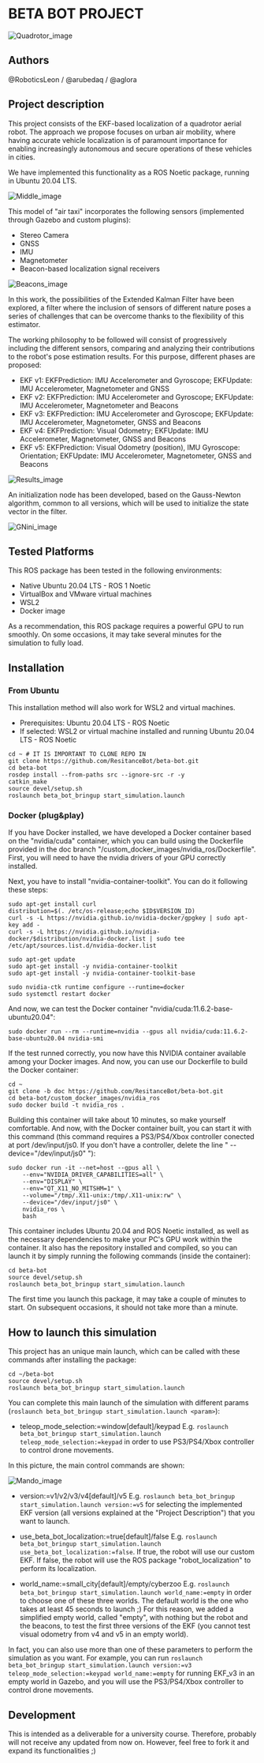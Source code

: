 # BETA BOT PROJECT
![Quadrotor_image](https://github.com/ResitanceBot/beta-bot/blob/doc/images/Presentation.png)

## Authors
@RoboticsLeon / @arubedaq / @aglora

## Project description
This project consists of the EKF-based localization of a quadrotor aerial robot. The approach we propose focuses on urban air mobility, where having accurate vehicle localization is of paramount importance for enabling increasingly autonomous and secure operations of these vehicles in cities.

We have implemented this functionality as a ROS Noetic package, running in Ubuntu 20.04 LTS. 

![Middle_image](https://github.com/ResitanceBot/beta-bot/blob/doc/images/Middle.png)

This model of "air taxi" incorporates the following sensors (implemented through Gazebo and custom plugins):

- Stereo Camera
- GNSS
- IMU
- Magnetometer
- Beacon-based localization signal receivers

![Beacons_image](https://github.com/ResitanceBot/beta-bot/blob/doc/images/Beacons.png)

In this work, the possibilities of the Extended Kalman Filter have been explored, a filter where the inclusion of sensors of different nature poses a series of challenges that can be overcome thanks to the flexibility of this estimator.

The working philosophy to be followed will consist of progressively including the different sensors, comparing and analyzing their contributions to the robot's pose estimation results. For this purpose, different phases are proposed:

- EKF v1: EKFPrediction: IMU Accelerometer and Gyroscope; EKFUpdate: IMU Accelerometer, Magnetometer and GNSS
- EKF v2: EKFPrediction: IMU Accelerometer and Gyroscope; EKFUpdate: IMU Accelerometer, Magnetometer and Beacons
- EKF v3: EKFPrediction: IMU Accelerometer and Gyroscope; EKFUpdate: IMU Accelerometer, Magnetometer, GNSS and Beacons
- EKF v4: EKFPrediction: Visual Odometry; EKFUpdate: IMU Accelerometer, Magnetometer, GNSS and Beacons
- EKF v5: EKFPrediction: Visual Odometry (position), IMU Gyroscope: Orientation; EKFUpdate: IMU Accelerometer, Magnetometer, GNSS and Beacons

![Results_image](https://github.com/ResitanceBot/beta-bot/blob/doc/images/Results.png)

An initialization node has been developed, based on the Gauss-Newton algorithm, common to all versions, which will be used to initialize the state vector in the filter.

![GNini_image](https://github.com/ResitanceBot/beta-bot/blob/doc/images/GNini.png)

## Tested Platforms
This ROS package has been tested in the following environments:
- Native Ubuntu 20.04 LTS - ROS 1 Noetic
- VirtualBox and VMware virtual machines 
- WSL2
- Docker image

As a recommendation, this ROS package requires a powerful GPU to run smoothly. On some occasions, it may take several minutes for the simulation to fully load.

## Installation
### From Ubuntu
This installation method will also work for WSL2 and virtual machines.

- Prerequisites: Ubuntu 20.04 LTS - ROS Noetic
- If selected: WSL2 or virtual machine installed and running Ubuntu 20.04 LTS - ROS Noetic
```
cd ~ # IT IS IMPORTANT TO CLONE REPO IN 
git clone https://github.com/ResitanceBot/beta-bot.git
cd beta-bot
rosdep install --from-paths src --ignore-src -r -y
catkin_make
source devel/setup.sh
roslaunch beta_bot_bringup start_simulation.launch
```
### Docker (plug&play)
If you have Docker installed, we have developed a Docker container based on the "nvidia/cuda" container, which you can build using the Dockerfile provided in the doc branch "/custom_docker_images/nvidia_ros/Dockerfile". First, you will need to have the nvidia drivers of your GPU correctly installed. 

Next, you have to install "nvidia-container-toolkit". You can do it following these steps:
```
sudo apt-get install curl       
distribution=$(. /etc/os-release;echo $ID$VERSION_ID)
curl -s -L https://nvidia.github.io/nvidia-docker/gpgkey | sudo apt-key add -
curl -s -L https://nvidia.github.io/nvidia-docker/$distribution/nvidia-docker.list | sudo tee /etc/apt/sources.list.d/nvidia-docker.list

sudo apt-get update
sudo apt-get install -y nvidia-container-toolkit
sudo apt-get install -y nvidia-container-toolkit-base

sudo nvidia-ctk runtime configure --runtime=docker
sudo systemctl restart docker
```
And now, we can test the Docker container "nvidia/cuda:11.6.2-base-ubuntu20.04":

```
sudo docker run --rm --runtime=nvidia --gpus all nvidia/cuda:11.6.2-base-ubuntu20.04 nvidia-smi
```
If the test runned correctly, you now have this NVIDIA container available among your Docker images. And now, you can use our Dockerfile to build the Docker container:

```
cd ~
git clone -b doc https://github.com/ResitanceBot/beta-bot.git
cd beta-bot/custom_docker_images/nvidia_ros
sudo docker build -t nvidia_ros .      
```
Building this container will take about 10 minutes, so make yourself comfortable.
And now, with the Docker container built, you can start it with this command (this command requires a PS3/PS4/Xbox controller conected at port /dev/input/js0. If you don't have a controller, delete the line "    --device="/dev/input/js0" \"):
```
sudo docker run -it --net=host --gpus all \
    --env="NVIDIA_DRIVER_CAPABILITIES=all" \
    --env="DISPLAY" \
    --env="QT_X11_NO_MITSHM=1" \
    --volume="/tmp/.X11-unix:/tmp/.X11-unix:rw" \
    --device="/dev/input/js0" \
    nvidia_ros \
    bash
```

This container includes Ubuntu 20.04 and ROS Noetic installed, as well as the necessary dependencies to make your PC's GPU work within the container. It also has the repository installed and compiled, so you can launch it by simply running the following commands (inside the container):

```
cd beta-bot
source devel/setup.sh
roslaunch beta_bot_bringup start_simulation.launch 
```

The first time you launch this package, it may take a couple of minutes to start. On subsequent occasions, it should not take more than a minute.

## How to launch this simulation
This project has an unique main launch, which can be called with these commands after installing the package:

```
cd ~/beta-bot
source devel/setup.sh
roslaunch beta_bot_bringup start_simulation.launch
```

You can complete this main launch of the simulation with different params (```roslaunch beta_bot_bringup start_simulation.launch <param>```):

 * teleop_mode_selection:=window[default]/keypad
E.g. ```roslaunch beta_bot_bringup start_simulation.launch teleop_mode_selection:=keypad``` in order to use PS3/PS4/Xbox controller to control drone movements.

In this picture, the main control commands are shown:

![Mando_image](https://github.com/ResitanceBot/beta-bot/blob/doc/images/Mando.png)


 * version:=v1/v2/v3/v4[default]/v5
E.g. ```roslaunch beta_bot_bringup start_simulation.launch version:=v5``` for selecting the implemented EKF version (all versions explained at the "Project Description") that you want to launch.

 * use_beta_bot_localization:=true[default]/false
E.g. ```roslaunch beta_bot_bringup start_simulation.launch use_beta_bot_localization:=false```. If true, the robot will use our custom EKF. If false, the robot will use the ROS package "robot_localization" to perform its localization.

 * world_name:=small_city[default]/empty/cyberzoo
E.g. ```roslaunch beta_bot_bringup start_simulation.launch world_name:=empty``` in order to choose one of these three worlds. The default world is the one who takes at least 45 seconds to launch ;)
For this reason, we added a simplified empty world, called "empty", with nothing but the robot and the beacons, to test the first three versions of the EKF (you cannot test visual odometry from v4 and v5 in an empty world).

In fact, you can also use more than one of these parameters to perform the simulation as you want. For example, you can run ```roslaunch beta_bot_bringup start_simulation.launch version:=v3 teleop_mode_selection:=keypad world_name:=empty``` for running EKF_v3 in an empty world in Gazebo, and you will use the PS3/PS4/Xbox controller to control drone movements.  

## Development
This is intended as a deliverable for a university course. Therefore, probably will not receive any updated from now on. However, feel free to fork it and expand its functionalities ;)

